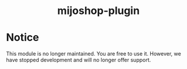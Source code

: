 <h1 align="center">mijoshop-plugin</h1>

<h1 align="left">Notice</h1>
This module is no longer maintained. You are free to use it. However, we have stopped development and will no longer offer support. 
